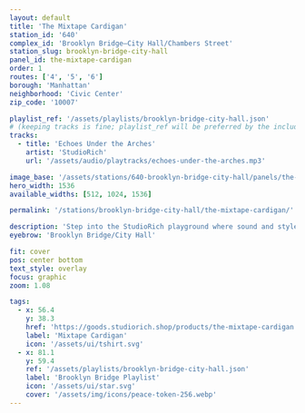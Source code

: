 ```yaml
---
layout: default
title: 'The Mixtape Cardigan'
station_id: '640'
complex_id: 'Brooklyn Bridge–City Hall/Chambers Street'
station_slug: brooklyn-bridge-city-hall
panel_id: the-mixtape-cardigan
order: 1
routes: ['4', '5', '6']
borough: 'Manhattan'
neighborhood: 'Civic Center'
zip_code: '10007'

playlist_ref: '/assets/playlists/brooklyn-bridge-city-hall.json'
# (keeping tracks is fine; playlist_ref will be preferred by the include.)
tracks:
  - title: 'Echoes Under the Arches'
    artist: 'StudioRich'
    url: '/assets/audio/playtracks/echoes-under-the-arches.mp3'

image_base: '/assets/stations/640-brooklyn-bridge-city-hall/panels/the-mixtape-cardigan'
hero_width: 1536
available_widths: [512, 1024, 1536]

permalink: '/stations/brooklyn-bridge-city-hall/the-mixtape-cardigan/'

description: 'Step into the StudioRich playground where sound and style converge. The Mixtape Cardigan — moss green with cassette motif — takes center stage in the abandoned arches of New York’s City Hall station. Paired with the rotating Jungle Mix playlist, it becomes more than clothing or music — it’s a collectible moment, carrying the echoes of the city.'
eyebrow: 'Brooklyn Bridge/City Hall'

fit: cover
pos: center bottom
text_style: overlay
focus: graphic
zoom: 1.08

tags:
  - x: 56.4
    y: 38.3
    href: 'https://goods.studiorich.shop/products/the-mixtape-cardigan'
    label: 'Mixtape Cardigan'
    icon: '/assets/ui/tshirt.svg'
  - x: 81.1
    y: 59.4
    ref: '/assets/playlists/brooklyn-bridge-city-hall.json'
    label: 'Brooklyn Bridge Playlist'
    icon: '/assets/ui/star.svg'
    cover: '/assets/img/icons/peace-token-256.webp'
---
```

